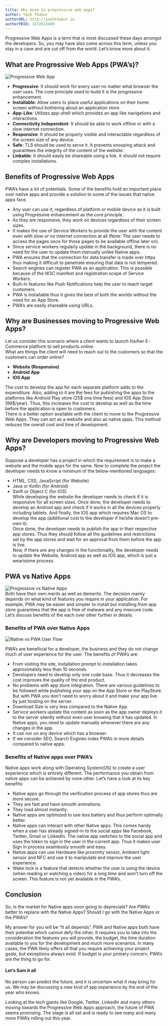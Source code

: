 ```yaml
---
title: Why move to progressive web apps?
author: Yash Thakur
authorURL: http://yashthakur.in
authorFBID: 1472013489
---
```

Progressive Web Apps is a term that is most discussed these days amongst the developers. So, you may have also come across this term, unless you stay in a cave and are cut off from the world. Let’s know more about it.  

<!--truncate-->

## What are Progressive Web Apps (PWA’s)?
![Progressive Web App](/img/blog/why-progressive-web-app/pwa-app.jpeg)
- **Progressive**: It should work for every user no matter what browser the user uses. The core principle used to build it is the progressive enhancement.
- **Installable**: Allow users to place useful applications on their home screen without bothering about an application store.
- **App-Like**: Utilizes app-shell which provides an app like navigations and interactions.
- **Connectivity Independent**: It should be able to work offline or with a slow internet connection.
- **Responsive**: It should be properly visible and interactable regardless of the screen size of any device.
- **Safe**: TLS should be used to serve it. It prevents snooping attack and guarantees the integrity of the content of the website.
- **Linkable**: It should easily be shareable using a link. It should not require complex installations.

## Benefits of Progressive Web Apps
PWA’s have a lot of potentials. Some of the benefits hold an important place over native apps and provide a solution to some of the issues that native apps face.  
- Any user can use it, regardless of platform or mobile device as it is built using Progressive enhancement as the core principle.
- As they are responsive, they work on devices regardless of their screen sizes.
- It makes the use of Service Workers to provide the user with the content even with slow or no internet connection at all (Note: The user needs to access the pages once for those pages to be available offline later on).
- Since service workers regularly update in the background, there is no need for the user to update them manually unlike Native apps.
- PWA ensures that the connection for data transfer is made over https thus making it difficult to penetrate ensuring that data is not tempered.
- Search engines can register PWA as an application. This is possible because of the W3C manifest and registration scope of Service Workers.
- Built-In features like Push Notifications help the user to reach target customers.
- PWA is installable thus it gives the best of both the worlds without the need for an App Store.
- PWA’s are easily shareable using URLs.

## Why are Businesses moving to Progressive Web Apps?
Let us consider this scenario where a client wants to launch his/her E-Commerce platform to sell products online.  
What are things the client will need to reach out to the customers so that the customers can order online?  
- **Website (Responsive)**
- **Android App**
- **IOS App**
  
The cost to develop the app for each separate platform adds to the expenditure. Also, adding to it are the fees for publishing the apps to the platforms like Android Play store (25$ one time fees) and IOS App Store (99$/year). Thus, this increases the cost to develop as well as the time before the application is open to customers.  
There is a better option available with the client to move to the Progressive Web Apps. They can act as a website and also as native apps. This method reduces the overall cost and time of development.  

## Why are Developers moving to Progressive Web Apps?
Suppose a developer has a project in which the requirement is to make a website and the mobile apps for the same. Now to complete the project the developer needs to know a minimum of the below-mentioned languages:  
- HTML, CSS, JavaScript (for Website)
- Java or Kotlin (for Android)
- Swift or Object C (for IOS)  
While developing the website the developer needs to check if it is responsive for all screen sizes. Once done, the developer needs to develop an Android app and check if it works in all the devices properly including tablets. And finally, the IOS app which requires Mac OS to develop the app (additional cost to the developer if he/she doesn’t pre-own it).  
Once done, the developer needs to publish the app in their respective app stores. Thus they should follow all the guidelines and restrictions set by the app stores and wait for an approval from them before the app is live.  
Now, if there are any changes in the functionality, the developer needs to update the Website, Android app as well as IOS app, which is just a wearisome process.  

## PWA vs Native Apps
![Progressive vs Native Apps](/img/blog/why-progressive-web-app/progressive-web-apps-vs-native-apps.png)  
Both have their own merits as well as demerits. The decision mainly depends on what kind of features you require in your application. For example, PWA may be easier and simpler to install but installing from app store guarantees that the app is free of malware and any insecure code. Let’s discuss benefits of the each over other further in details.  
  
### Benefits of PWA over Native Apps
![Native vs PWA User Flow](/img/blog/why-progressive-web-app/user-flow.png)  

PWA’s are beneficial for a developer, the business and they do not change much of user experience for the user. The benefits of PWA’s are:  
- From visiting the site, installation prompt to installation takes approximately less than 10 seconds.
- Developers need to develop only one code base. Thus it decreases the cost improves the quality of the end product.
- No problems with app store integration. There are various guidelines to be followed while publishing your app on the App Store or the PlayStore. But with PWA you don’t need to worry about it and make your app live by just hosting on the server.
- Download Size is very less compared to the Native App.
- Service workers update the content as soon as the app owner deploys it to the server silently without even user knowing that it has updated. In Native apps, you need to update manually whenever there are any changes in the app.
- It can run on any device which has a browser.
- If we consider SEO, Search Engines index PWA’s in more details compared to native apps.

### Benefits of Native apps over PWA’s
Native apps work along with Operating System(OS) to create a user experience which is entirely different.  The performance you obtain from native apps can be achieved by none other. Let’s have a look at its key benefits:  
- Native apps go through the verification process of app stores thus are more secure.
- They are fast and have smooth animations.
- They load almost instantly.
- Native apps are optimized to use less battery and thus perform optimally better.
- Native apps can interact with other Native apps. This comes handy when a user has already signed-in to the social apps like Facebook, Twitter, Gmail or LinkedIn. The native app switches to the social app and uses the token to sign in the user in the current app. Thus it makes user Sign In process seamlessly smooth and easy.
- Native apps can use Hardware like proximity sensor, Ambient light sensor and NFC and use it to manipulate and improve the user experience.
- Wake lock is a feature that detects whether the user is using the device (when reading or watching a video) for a long time and won’t turn off the screen. This feature is not yet available in the PWA’s.

## Conclusion
So, Is the market for Native apps soon going to depreciate? Are PWA’s better to replace with the Native Apps? Should I go with the Native Apps or the PWA’s?

My answer for you will be “It all depends”. PWA and Native apps both have their potential which cannot defy the other. It requires you to take into the consideration the features you will provide, the budget, the time duration available to you for the development and much more scenarios. In many cases, the PWA likely offers all that you require achieving your project goals, but exceptions always exist. If budget is your primary concern, PWA’s are the thing to go for.

#### Let’s Sum it all
No person can predict the future, and it is uncertain what it may bring for us. We may be discussing a new kind of app experience by the end of the year who knows.

Looking at the tech giants like Google, Twitter, LinkedIn and many others moving towards the Progressive Web Apps approach, the future of PWA seems promising. The stage is all set and is ready to see many and many more PWA’s rolling out this year.  

<script async src="//pagead2.googlesyndication.com/pagead/js/adsbygoogle.js"></script>
<ins class="adsbygoogle"
     style="display:block; text-align:center;"
     data-ad-layout="in-article"
     data-ad-format="fluid"
     data-ad-client="ca-pub-7586505628408924"
     data-ad-slot="9476337873"></ins>
<script>
     (adsbygoogle = window.adsbygoogle || []).push({});
</script>
